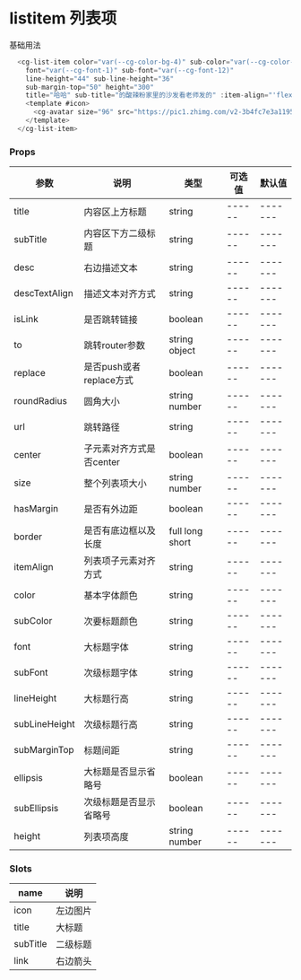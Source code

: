 # listitem 列表项

基础用法

```javascript
  <cg-list-item color="var(--cg-color-bg-4)" sub-color="var(--cg-color-bg-3)"
    font="var(--cg-font-1)" sub-font="var(--cg-font-12)"
    line-height="44" sub-line-height="36"
    sub-margin-top="50" height="300"
    title="哈哈" sub-title="的酸辣粉家里的沙发看老师发的" :item-align="'flex-start'">
    <template #icon>
      <cg-avatar size="96" src="https://pic1.zhimg.com/v2-3b4fc7e3a1195a081d0259246c38debc_720w.jpg?source=172ae18b" />
    </template>
  </cg-list-item>
```

### Props

| 参数     | 说明                 | 类型    | 可选值                    | 默认值  |
| ----------------- | --------------------- | --------- | ------ | ------- |
| title | 内容区上方标题 | string | ------ | ------- |
| subTitle | 内容区下方二级标题 | string | ------ | ------- |
| desc | 右边描述文本 | string | ------ | ------- |
| descTextAlign | 描述文本对齐方式 | string | ------ | ------- |
| isLink | 是否跳转链接 | boolean | ------ | ------- |
| to | 跳转router参数 | string object | ------ | ------- |
| replace | 是否push或者replace方式 | boolean | ------ | ------- |
| roundRadius | 圆角大小 | string number | ------ | ------- |
| url | 跳转路径 | string | ------ | ------- |
| center | 子元素对齐方式是否center | boolean | ------ | ------- |
| size | 整个列表项大小 | string number | ------ | ------- |
| hasMargin | 是否有外边距 | boolean | ------ | ------- |
| border | 是否有底边框以及长度 | full long short | ------ | ------- |
| itemAlign | 列表项子元素对齐方式 | string | ------ | ------- |
| color | 基本字体颜色 | string | ------ | ------- |
| subColor | 次要标题颜色 | string | ------ | ------- |
| font | 大标题字体 | string | ------ | ------- |
| subFont | 次级标题字体 | string | ------ | ------- |
| lineHeight | 大标题行高 | string | ------ | ------- |
| subLineHeight | 次级标题行高 | string | ------ | ------- |
| subMarginTop | 标题间距 | string | ------ | ------- |
| ellipsis | 大标题是否显示省略号 | boolean | ------ | ------- |
| subEllipsis | 次级标题是否显示省略号 | boolean | ------ | ------- |
| height | 列表项高度 | string number | ------ | ------- |

### Slots

| name    | 说明                                     |
| ------- | ---------------------------------------- |
| icon | 左边图片 |
| title | 大标题 |
| subTitle | 二级标题 |
| link | 右边箭头 |
